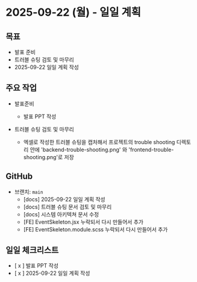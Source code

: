 # 2025-09-22 (월) - 일일 계획

## 목표
- 발표 준비
- 트러블 슈팅 검토 및 마무리
- 2025-09-22 일일 계획 작성

## 주요 작업
- 발표준비
  - 발표 PPT 작성

- 트러블 슈팅 검토 및 마무리
  - 엑셀로 작성한 트러블 슈팅을 캡처해서 프로젝트의 trouble shooting 디렉토리 안에 'backend-trouble-shooting.png' 와 'frontend-trouble-shooting.png'로 저장

##  GitHub
- 브랜치: `main`
  - [docs] 2025-09-22 일일 계획 작성
  - [docs] 트러블 슈팅 문서 검토 및 마무리
  - [docs] 시스템 아키텍쳐 문서 수정
  - [FE] EventSkeleton.jsx 누락되서 다시 만들어서 추가
  - [FE] EventSkeleton.module.scss 누락되서 다시 만들어서 추가

## 일일 체크리스트
- [ x ] 발표 PPT 작성
- [ x ] 2025-09-22 일일 계획 작성

